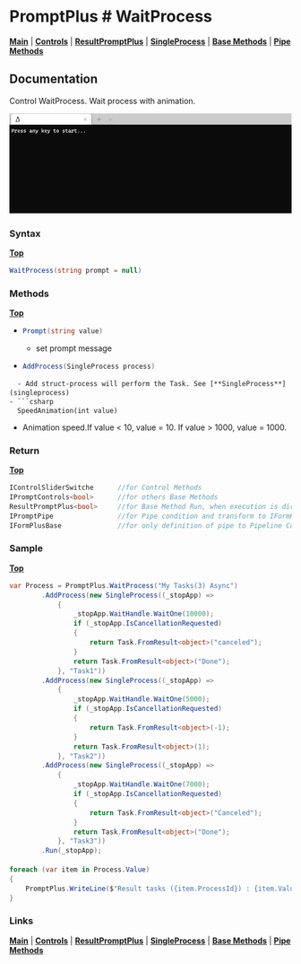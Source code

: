 # PromptPlus # WaitProcess
[**Main**](index.md#help) | 
[**Controls**](index.md#apis) |
[**ResultPromptPlus**](resultpromptplus) |
[**SingleProcess**](singleprocess) |
[**Base Methods**](basemethods) |
[**Pipe Methods**](pipemethods)

## Documentation
Control WaitProcess. Wait process with animation.

![](./images/WaitProcess.gif)

### Syntax
[**Top**](#promptplus--waitprocess)

```csharp
WaitProcess(string prompt = null)
```

### Methods
[**Top**](#promptplus--sliderswitche)

- ```csharp
  Prompt(string value)
  ``` 
  - set prompt message
- ```csharp
  AddProcess(SingleProcess process)
``` 
  - Add struct-process will perform the Task. See [**SingleProcess**](singleprocess)
- ```csharp
  SpeedAnimation(int value)
``` 
  - Animation speed.If value < 10, value = 10. If value > 1000, value = 1000.

### Return
[**Top**](#promptplus--sliderswitche)

```csharp
IControlSliderSwitche      //for Control Methods
IPromptControls<bool>      //for others Base Methods
ResultPromptPlus<bool>     //for Base Method Run, when execution is direct 
IPromptPipe                //for Pipe condition and transform to IFormPlusBase 
IFormPlusBase              //for only definition of pipe to Pipeline Control
```

### Sample
[**Top**](#promptplus--waitprocess)

```csharp
var Process = PromptPlus.WaitProcess("My Tasks(3) Async")
        .AddProcess(new SingleProcess((_stopApp) =>
            {
                _stopApp.WaitHandle.WaitOne(10000);
                if (_stopApp.IsCancellationRequested)
                {
                    return Task.FromResult<object>("canceled");
                }
                return Task.FromResult<object>("Done");
            }, "Task1"))
        .AddProcess(new SingleProcess((_stopApp) =>
            {
                _stopApp.WaitHandle.WaitOne(5000);
                if (_stopApp.IsCancellationRequested)
                {
                    return Task.FromResult<object>(-1);
                }
                return Task.FromResult<object>(1);
            }, "Task2"))
        .AddProcess(new SingleProcess((_stopApp) =>
            {
                _stopApp.WaitHandle.WaitOne(7000);
                if (_stopApp.IsCancellationRequested)
                {
                    return Task.FromResult<object>("Canceled");
                }
                return Task.FromResult<object>("Done");
            }, "Task3"))
        .Run(_stopApp);

foreach (var item in Process.Value)
{
    PromptPlus.WriteLine($"Result tasks ({item.ProcessId}) : {item.ValueProcess}");
}
```

### Links
[**Main**](index.md#help) | 
[**Controls**](index.md#apis) |
[**ResultPromptPlus**](resultpromptplus) |
[**SingleProcess**](singleprocess) |
[**Base Methods**](basemethods) |
[**Pipe Methods**](pipemethods)
